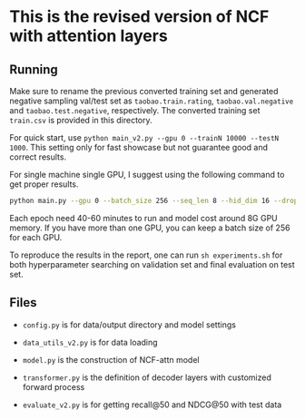 # This is the revised version of NCF with attention layers

## Running
Make sure to rename the previous converted training set and generated negative sampling val/test set as `taobao.train.rating`, `taobao.val.negative` and `taobao.test.negative`, respectively. The converted training set `train.csv` is provided in this directory.

For quick start, use `python main_v2.py --gpu 0 --trainN 10000 --testN 1000`. This setting only for fast showcase but not guarantee good and correct results.

For single machine single GPU, I suggest using the following command to get proper results. 
```bash
python main.py --gpu 0 --batch_size 256 --seq_len 8 --hid_dim 16 --dropout 0.5 --lr 0.0001 --epochs 20
```

Each epoch need 40-60 minutes to run and model cost around 8G GPU memory. If you have more than one GPU, you can keep a batch size of 256 for each GPU.

To reproduce the results in the report, one can run `sh experiments.sh` for both hyperparameter searching on validation set and final evaluation on test set.

## Files
* `config.py` is for data/output directory and model settings

* `data_utils_v2.py` is for data loading

* `model.py` is the construction of NCF-attn model

* `transformer.py` is the definition of decoder layers with customized forward process

* `evaluate_v2.py` is for getting recall@50 and NDCG@50 with test data
